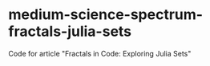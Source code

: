 # medium-science-spectrum-fractals-julia-sets
Code for article "Fractals in Code: Exploring Julia Sets"
